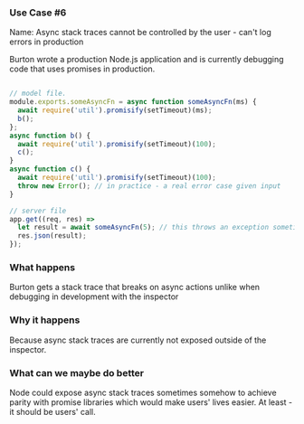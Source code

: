 ### Use Case #6

Name: Async stack traces cannot be controlled by the user - can't log errors in production

Burton wrote a production Node.js application and is currently debugging code that uses promises in production. 

```js

// model file.
module.exports.someAsyncFn = async function someAsyncFn(ms) {
  await require('util').promisify(setTimeout)(ms);
  b();
};
async function b() {
  await require('util').promisify(setTimeout)(100);
  c();
}
async function c() {
  await require('util').promisify(setTimeout)(100);
  throw new Error(); // in practice - a real error case given input
}

// server file
app.get((req, res) => 
  let result = await someAsyncFn(5); // this throws an exception sometimes
  res.json(result); 
});
```

### What happens

Burton gets a stack trace that breaks on async actions unlike when debugging in development with the inspector

### Why it happens

Because async stack traces are currently not exposed outside of the inspector.

### What can we maybe do better

Node could expose async stack traces sometimes somehow to achieve parity with promise libraries which would make users' lives easier. At least - it should be users' call.